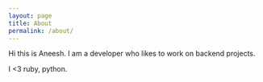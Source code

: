 ```yaml
---
layout: page
title: About
permalink: /about/
---
```


Hi this is Aneesh. I am a developer who likes to work on backend projects. 

I <3 ruby, python.
